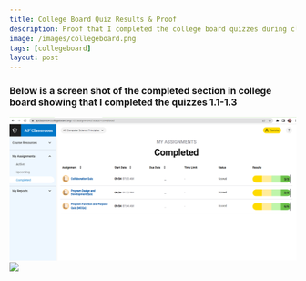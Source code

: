 ```yaml
---
title: College Board Quiz Results & Proof
description: Proof that I completed the college board quizzes during class
image: /images/collegeboard.png
tags: [collegeboard]
layout: post
---
```

### Below is a screen shot of the completed section in college board showing that I completed the quizzes 1.1-1.3
![collegeboard_quizresults](/images/collegeboard_quizresults.png)
![]({{site.baseurl}}/images/collegeboard_quizresults.png)
